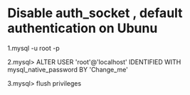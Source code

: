 # Disable auth_socket , default authentication on Ubunu

1.mysql -u root -p  

2.mysql> ALTER USER 'root'@'localhost' IDENTIFIED WITH mysql_native_password BY 'Change_me'

3.mysql> flush privileges
